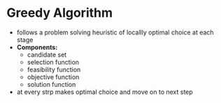 # Greedy Algorithm
- follows a problem solving heuristic of locallly optimal choice at each stage
- **Components:**
    - candidate set
    - selection function
    - feasibility function
    - objective function
    - solution function
 - at every strp makes optimal choice and move on to next step